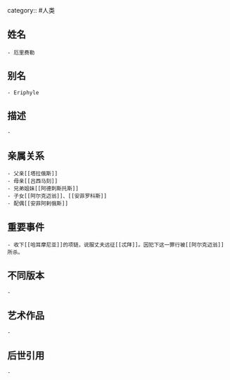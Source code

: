 category:: #人类
## 姓名
	- 厄里费勒
## 别名
	- Eriphyle
## 描述
	-
## 亲属关系
	- 父亲[[塔拉俄斯]]
	- 母亲[[吕西马刻]]
	- 兄弟姐妹[[阿德刺斯托斯]]
	- 子女[[阿尔克迈翁]]、[[安菲罗科斯]]
	- 配偶[[安菲阿剌俄斯]]
## 重要事件
	- 收下[[哈耳摩尼亚]]的项链，说服丈夫远征[[忒拜]]。因犯下这一罪行被[[阿尔克迈翁]]所杀。
## 不同版本
	-
## 艺术作品
	-
## 后世引用
	-
